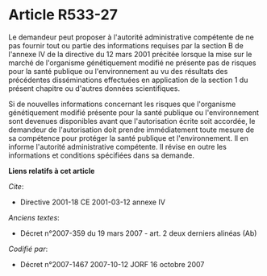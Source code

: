 # Article R533-27

Le demandeur peut proposer à l'autorité administrative compétente de ne pas fournir tout ou partie des informations requises
par la section B de l'annexe IV de la directive du 12 mars 2001 précitée lorsque la mise sur le marché de l'organisme
génétiquement modifié ne présente pas de risques pour la santé publique ou l'environnement au vu des résultats des
précédentes disséminations effectuées en application de la section 1 du présent chapitre ou d'autres données scientifiques.

Si de nouvelles informations concernant les risques que l'organisme génétiquement modifié présente pour la santé publique ou
l'environnement sont devenues disponibles avant que l'autorisation écrite soit accordée, le demandeur de l'autorisation doit
prendre immédiatement toute mesure de sa compétence pour protéger la santé publique et l'environnement. Il en informe
l'autorité administrative compétente. Il révise en outre les informations et conditions spécifiées dans sa demande.

**Liens relatifs à cet article**

_Cite_:

  - Directive 2001-18 CE 2001-03-12 annexe IV

_Anciens textes_:

  - Décret  n°2007-359 du 19 mars 2007 - art. 2 deux derniers alinéas (Ab)

_Codifié par_:

  - Décret n°2007-1467 2007-10-12 JORF 16 octobre 2007
